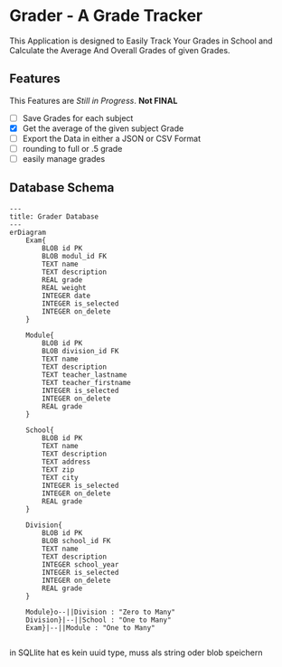 # Grader - A Grade Tracker

This Application is designed to Easily Track Your Grades in School and Calculate the Average And Overall Grades of given Grades.

## Features

This Features are _Still in Progress_. **Not FINAL**

- [ ] Save Grades for each subject
- [X] Get the average of the given subject Grade
- [ ] Export the Data in either a JSON or CSV Format
- [ ] rounding to full or .5 grade
- [ ] easily manage grades

## Database Schema

```mermaid
---
title: Grader Database
---
erDiagram
    Exam{
        BLOB id PK
        BLOB modul_id FK
        TEXT name
        TEXT description
        REAL grade
        REAL weight
        INTEGER date
        INTEGER is_selected
        INTEGER on_delete
    }

    Module{
        BLOB id PK
        BLOB division_id FK
        TEXT name
        TEXT description
        TEXT teacher_lastname
        TEXT teacher_firstname
        INTEGER is_selected
        INTEGER on_delete
        REAL grade
    }

    School{
        BLOB id PK
        TEXT name
        TEXT description
        TEXT address
        TEXT zip
        TEXT city
        INTEGER is_selected
        INTEGER on_delete
        REAL grade
    }

    Division{
        BLOB id PK
        BLOB school_id FK
        TEXT name
        TEXT description
        INTEGER school_year
        INTEGER is_selected
        INTEGER on_delete
        REAL grade
    }

    Module}o--||Division : "Zero to Many"
    Division}|--||School : "One to Many"
    Exam}|--||Module : "One to Many"
   
```

in SQLlite hat es kein uuid type, muss als string oder blob speichern
